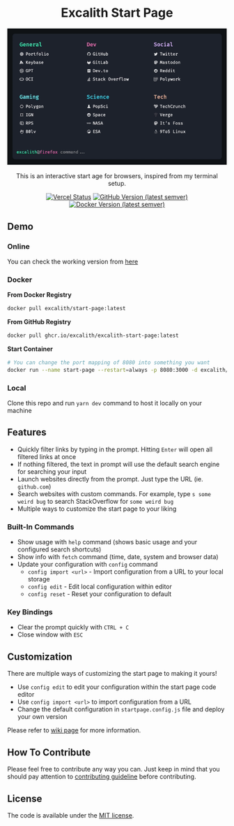 <div align="center">
	<h1 align="center">Excalith Start Page</h1>
	<img src=".github/startpage.gif" />

This is an interactive start age for browsers, inspired from my terminal setup.

[![Vercel Status](https://therealsujitk-vercel-badge.vercel.app/?app=excalith-start-page)](https://excalith-start-page.vercel.app)
[![GitHub Version (latest semver)](https://img.shields.io/github/v/tag/excalith/excalith-start-page?label=github)](https://github.com/excalith/excalith-start-page)
[![Docker Version (latest semver)](https://img.shields.io/docker/v/excalith/start-page?label=docker)](https://hub.docker.com/r/excalith/start-page)
</div>

## Demo
### Online
You can check the working version from [here](https://excalith-start-page.vercel.app)

### Docker
**From Docker Registry**
```bash
docker pull excalith/start-page:latest
```

**From GitHub Registry**
```bash
docker pull ghcr.io/excalith/excalith-start-page:latest
```

**Start Container**
```bash
# You can change the port mapping of 8080 into something you want
docker run --name start-page --restart=always -p 8080:3000 -d excalith/start-page
```

### Local
Clone this repo and run `yarn dev` command to host it locally on your machine

## Features

- Quickly filter links by typing in the prompt. Hitting `Enter` will open all filtered links at once
- If nothing filtered, the text in prompt will use the default search engine for searching your input
- Launch websites directly from the prompt. Just type the URL (ie. `github.com`)
- Search websites with custom commands. For example, type `s some weird bug` to search StackOverflow for `some weird bug`
- Multiple ways to customize the start page to your liking

### Built-In Commands

- Show usage with `help` command (shows basic usage and your configured search shortcuts)
- Show info with `fetch` command (time, date, system and browser data)
- Update your configuration with `config` command
  - `config import <url>` - Import configuration from a URL to your local storage
  - `config edit` - Edit local configuration within editor
  - `config reset` - Reset your configuration to default

### Key Bindings

- Clear the prompt quickly with `CTRL + C`
- Close window with `ESC`

## Customization

There are multiple ways of customizing the start page to making it yours!

- Use `config edit` to edit your configuration within the start page code editor
- Use `config import <url>` to import configuration from a URL
- Change the default configuration in `startpage.config.js` file and deploy your own version

Please refer to [wiki page](https://github.com/excalith/excalith-start-page/wiki) for more information.

## How To Contribute

Please feel free to contribute any way you can. Just keep in mind that you should pay attention to [contributing guideline](.github/CONTRIBUTING.md) before contributing.

## License

The code is available under the [MIT license](LICENSE).
